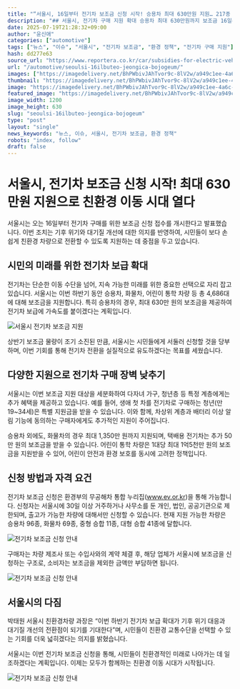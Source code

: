 ```yaml
---
title: "“서울시, 16일부터 전기차 보조금 신청 시작! 승용차 최대 630만원 지원… 217종 차량 가능”"
description: "## 서울시, 전기차 구매 지원 확대 승용차 최대 630만원까지 보조금 16일부터 온라인 접수 시작 ..."
date: 2025-07-19T21:28:32+09:00
author: "윤신애"
categories: ["automotive"]
tags: ["뉴스", "이슈", "서울시", "전기차 보조금", "환경 정책", "전기차 구매 지원"]
hash: dd277e63
source_url: "https://www.reportera.co.kr/car/subsidies-for-electric-vehicles/"
url: "/automotive/seoulsi-16ilbuteo-jeongica-bojogeum/"
images: ["https://imagedelivery.net/BhPWbivJAhTvor9c-8lV2w/a949c1ee-4a6c-4ac0-8365-455d8326d100/public", "https://imagedelivery.net/BhPWbivJAhTvor9c-8lV2w/ac22c5f1-0456-4c16-1f16-a3c32241d500/public", "https://imagedelivery.net/BhPWbivJAhTvor9c-8lV2w/dd0209da-35f8-4d08-5083-7ef15d522600/public", "https://imagedelivery.net/BhPWbivJAhTvor9c-8lV2w/c952cff7-ca53-445a-9192-637de4237a00/public"]
thumbnail: "https://imagedelivery.net/BhPWbivJAhTvor9c-8lV2w/a949c1ee-4a6c-4ac0-8365-455d8326d100/public"
image: "https://imagedelivery.net/BhPWbivJAhTvor9c-8lV2w/a949c1ee-4a6c-4ac0-8365-455d8326d100/public"
featured_image: "https://imagedelivery.net/BhPWbivJAhTvor9c-8lV2w/a949c1ee-4a6c-4ac0-8365-455d8326d100/public"
image_width: 1200
image_height: 630
slug: "seoulsi-16ilbuteo-jeongica-bojogeum"
type: "post"
layout: "single"
news_keywords: "뉴스, 이슈, 서울시, 전기차 보조금, 환경 정책"
robots: "index, follow"
draft: false
---
```


# 서울시, 전기차 보조금 신청 시작! 최대 630만원 지원으로 친환경 이동 시대 열다

서울시는 오는 16일부터 전기차 구매를 위한 보조금 신청 접수를 개시한다고 발표했습니다. 이번 조치는 기후 위기와 대기질 개선에 대한 의지를 반영하여, 시민들이 보다 손쉽게 친환경 차량으로 전환할 수 있도록 지원하는 데 중점을 두고 있습니다.

## 시민의 미래를 위한 전기차 보급 확대

전기차는 단순한 이동 수단을 넘어, 지속 가능한 미래를 위한 중요한 선택으로 자리 잡고 있습니다. 서울시는 이번 하반기 동안 승용차, 화물차, 어린이 통학 차량 등 총 4,686대에 대해 보조금을 지원합니다. 특히 승용차의 경우, 최대 630만 원의 보조금을 제공하여 전기차 보급에 가속도를 붙이겠다는 계획입니다.


![서울시 전기차 보조금 지원](https://imagedelivery.net/BhPWbivJAhTvor9c-8lV2w/c952cff7-ca53-445a-9192-637de4237a00/public)


상반기 보조금 물량이 조기 소진된 만큼, 서울시는 시민들에게 서둘러 신청할 것을 당부하며, 이번 기회를 통해 전기차 전환을 실질적으로 유도하겠다는 목표를 세웠습니다.

## 다양한 지원으로 전기차 구매 장벽 낮추기

서울시는 이번 보조금 지원 대상을 세분화하여 다자녀 가구, 청년층 등 특정 계층에게는 추가 혜택을 제공하고 있습니다. 예를 들어, 생애 첫 차를 전기차로 구매하는 청년(만 19~34세)은 특별 지원금을 받을 수 있습니다. 이와 함께, 차상위 계층과 배터리 이상 알림 기능에 동의하는 구매자에게도 추가적인 지원이 주어집니다.

승용차 외에도, 화물차의 경우 최대 1,350만 원까지 지원되며, 택배용 전기차는 추가 50만 원의 보조금을 받을 수 있습니다. 어린이 통학 차량은 1대당 최대 1억5천만 원의 보조금을 지원받을 수 있어, 어린이 안전과 환경 보호를 동시에 고려한 정책입니다.

## 신청 방법과 자격 요건

전기차 보조금 신청은 환경부의 무공해차 통합 누리집(www.ev.or.kr)을 통해 가능합니다. 신청자는 서울시에 30일 이상 거주하거나 사무소를 둔 개인, 법인, 공공기관으로 제한되며, 출고가 가능한 차량에 대해서만 신청할 수 있습니다. 현재 지원 가능한 차량은 승용차 96종, 화물차 69종, 중형 승합 11종, 대형 승합 41종에 달합니다.


![전기차 보조금 신청 안내](https://imagedelivery.net/BhPWbivJAhTvor9c-8lV2w/ac22c5f1-0456-4c16-1f16-a3c32241d500/public)


구매자는 차량 제조사 또는 수입사와의 계약 체결 후, 해당 업체가 서울시에 보조금을 신청하는 구조로, 소비자는 보조금을 제외한 금액만 부담하면 됩니다.


![전기차 보조금 신청 안내](https://imagedelivery.net/BhPWbivJAhTvor9c-8lV2w/a949c1ee-4a6c-4ac0-8365-455d8326d100/public)


## 서울시의 다짐

박태원 서울시 친환경차량 과장은 “이번 하반기 전기차 보급 확대가 기후 위기 대응과 대기질 개선의 전환점이 되기를 기대한다”며, 시민들이 친환경 교통수단을 선택할 수 있는 기회를 더욱 넓히겠다는 의지를 밝혔습니다.

서울시는 이번 전기차 보조금 신청을 통해, 시민들이 친환경적인 미래로 나아가는 데 일조하겠다는 계획입니다. 이제는 모두가 함께하는 친환경 이동 시대가 시작됩니다.


![전기차 보조금 신청 안내](https://imagedelivery.net/BhPWbivJAhTvor9c-8lV2w/dd0209da-35f8-4d08-5083-7ef15d522600/public)

